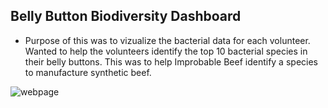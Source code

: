 ## Belly Button Biodiversity Dashboard
- Purpose of this was to vizualize the bacterial data for each volunteer. Wanted to help the volunteers identify the top 10 bacterial species in their belly buttons. This was to help Improbable Beef identify a species to manufacture synthetic beef.

![webpage](https://user-images.githubusercontent.com/80421977/121597173-ffc9e200-ca05-11eb-90fd-5ff242bf456c.PNG)
